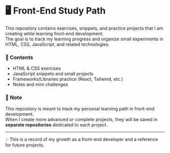 # 🖥️ Front-End Study Path

This repository contains exercises, snippets, and practice projects that I am creating while learning front-end development.  
The goal is to track my learning progress and organize small experiments in HTML, CSS, JavaScript, and related technologies.

### 📌 Contents
- HTML & CSS exercises
- JavaScript snippets and small projects
- Frameworks/Libraries practice (React, Tailwind, etc.)
- Notes and mini challenges

### 🚀 Note
This repository is meant to track my personal learning path in front-end development.  
When I create more advanced or complete projects, they will be saved in **separate repositories** dedicated to each project.

---

💡 This is a record of my growth as a front-end developer and a reference for future projects.
